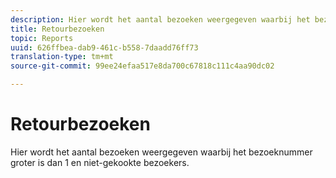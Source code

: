 ```yaml
---
description: Hier wordt het aantal bezoeken weergegeven waarbij het bezoeknummer groter is dan 1 en niet-gekookte bezoekers.
title: Retourbezoeken
topic: Reports
uuid: 626ffbea-dab9-461c-b558-7daadd76ff73
translation-type: tm+mt
source-git-commit: 99ee24efaa517e8da700c67818c111c4aa90dc02

---
```



# Retourbezoeken

Hier wordt het aantal bezoeken weergegeven waarbij het bezoeknummer groter is dan 1 en niet-gekookte bezoekers.

